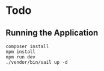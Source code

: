 # Todo

## Running the Application

```shell
composer install
npm install
npm run dev
./vendor/bin/sail up -d
```
